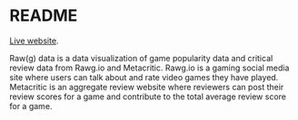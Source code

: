# README

[Live website](https://bleong7818.github.io/Raw-g-Data/).

Raw(g) data is a data visualization of game popularity data and critical review data from Rawg.io and Metacritic. Rawg.io is a gaming social media site where users can talk about and rate video games they have played. 
Metacritic is an aggregate review website where reviewers can post their review scores for a game and contribute to the total average review score for a game.

